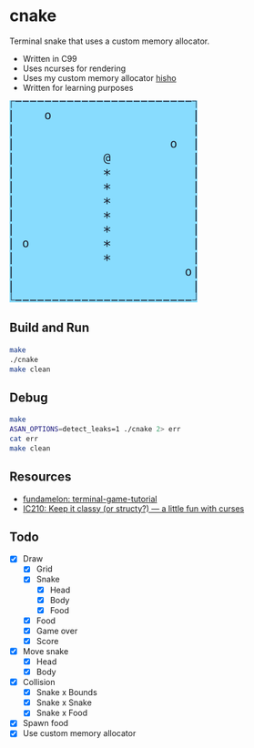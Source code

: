 # cnake

Terminal snake that uses a custom memory allocator.
- Written in C99
- Uses ncurses for rendering
- Uses my custom memory allocator [hisho](https://github.com/SourenP/hisho)
- Written for learning purposes

![cnake_demo](images/cnake_demo.gif)

## Build and Run

```bash
make
./cnake
make clean
```

## Debug

```bash
make
ASAN_OPTIONS=detect_leaks=1 ./cnake 2> err
cat err
make clean
```

## Resources

- [fundamelon: terminal-game-tutorial](https://github.com/fundamelon/terminal-game-tutorial)
- [IC210: Keep it classy (or structy?) — a little fun with curses](https://www.usna.edu/Users/cs/wcbrown/courses/F16IC210/lab/l11/lab.html)

## Todo

- [X] Draw
  - [X] Grid
  - [X] Snake
    - [X] Head
    - [X] Body
    - [X] Food
  - [X] Food
  - [X] Game over
  - [X] Score
- [X] Move snake
  - [X] Head
  - [X] Body
- [X] Collision
  - [X] Snake x Bounds
  - [X] Snake x Snake
  - [X] Snake x Food
- [X] Spawn food
- [X] Use custom memory allocator
